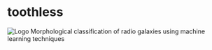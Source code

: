# toothless
![Logo](https://i.ytimg.com/vi/rQpoP22YgBc/maxresdefault.jpg)
Morphological classification of radio galaxies using machine learning techniques
